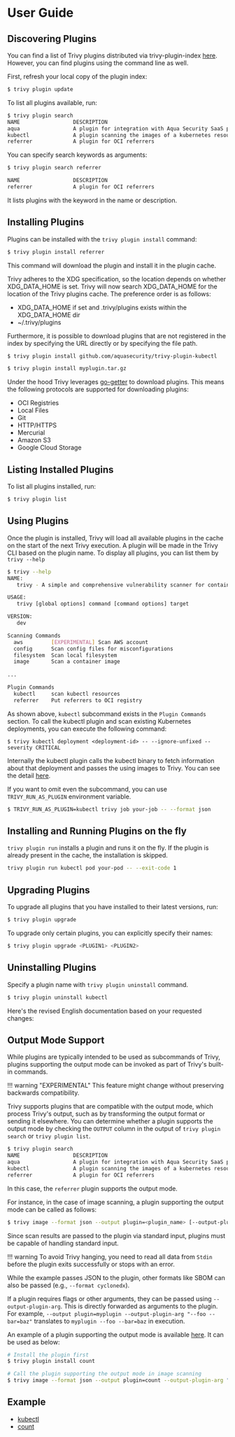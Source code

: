 # User Guide

## Discovering Plugins
You can find a list of Trivy plugins distributed via trivy-plugin-index [here][trivy-plugin-index].
However, you can find plugins using the command line as well.

First, refresh your local copy of the plugin index:

```bash
$ trivy plugin update
```

To list all plugins available, run:

```bash
$ trivy plugin search
NAME                 DESCRIPTION                                                  MAINTAINER           OUTPUT
aqua                 A plugin for integration with Aqua Security SaaS platform    aquasecurity
kubectl              A plugin scanning the images of a kubernetes resource        aquasecurity
referrer             A plugin for OCI referrers                                   aquasecurity           ✓
```

You can specify search keywords as arguments:

```bash
$ trivy plugin search referrer

NAME                 DESCRIPTION                                                  MAINTAINER           OUTPUT
referrer             A plugin for OCI referrers                                   aquasecurity           ✓
```

It lists plugins with the keyword in the name or description.

## Installing  Plugins
Plugins can be installed with the `trivy plugin install` command:

```bash
$ trivy plugin install referrer
```

This command will download the plugin and install it in the plugin cache.

Trivy adheres to the XDG specification, so the location depends on whether XDG_DATA_HOME is set.
Trivy will now search XDG_DATA_HOME for the location of the Trivy plugins cache.
The preference order is as follows:

- XDG_DATA_HOME if set and .trivy/plugins exists within the XDG_DATA_HOME dir
- ~/.trivy/plugins

Furthermore, it is possible to download plugins that are not registered in the index by specifying the URL directly or by specifying the file path.

```bash
$ trivy plugin install github.com/aquasecurity/trivy-plugin-kubectl
```
```bash
$ trivy plugin install myplugin.tar.gz
```

Under the hood Trivy leverages [go-getter][go-getter] to download plugins.
This means the following protocols are supported for downloading plugins:

- OCI Registries
- Local Files
- Git
- HTTP/HTTPS
- Mercurial
- Amazon S3
- Google Cloud Storage

## Listing Installed Plugins
To list all plugins installed, run:

```bash
$ trivy plugin list
```

## Using Plugins
Once the plugin is installed, Trivy will load all available plugins in the cache on the start of the next Trivy execution.
A plugin will be made in the Trivy CLI based on the plugin name.
To display all plugins, you can list them by `trivy --help`

```bash
$ trivy --help
NAME:
   trivy - A simple and comprehensive vulnerability scanner for containers

USAGE:
   trivy [global options] command [command options] target

VERSION:
   dev

Scanning Commands
  aws         [EXPERIMENTAL] Scan AWS account
  config      Scan config files for misconfigurations
  filesystem  Scan local filesystem
  image       Scan a container image
  
...

Plugin Commands
  kubectl     scan kubectl resources
  referrer    Put referrers to OCI registry
```

As shown above, `kubectl` subcommand exists in the `Plugin Commands` section.
To call the kubectl plugin and scan existing Kubernetes deployments, you can execute the following command:

```
$ trivy kubectl deployment <deployment-id> -- --ignore-unfixed --severity CRITICAL
```

Internally the kubectl plugin calls the kubectl binary to fetch information about that deployment and passes the using images to Trivy.
You can see the detail [here][trivy-plugin-kubectl].

If you want to omit even the subcommand, you can use `TRIVY_RUN_AS_PLUGIN` environment variable.

```bash
$ TRIVY_RUN_AS_PLUGIN=kubectl trivy job your-job -- --format json
```

## Installing and Running Plugins on the fly
`trivy plugin run` installs a plugin and runs it on the fly.
If the plugin is already present in the cache, the installation is skipped.

```bash
trivy plugin run kubectl pod your-pod -- --exit-code 1
```

## Upgrading Plugins
To upgrade all plugins that you have installed to their latest versions, run:

```bash
$ trivy plugin upgrade
```

To upgrade only certain plugins, you can explicitly specify their names:

```bash
$ trivy plugin upgrade <PLUGIN1> <PLUGIN2>
```

## Uninstalling Plugins
Specify a plugin name with `trivy plugin uninstall` command.

```bash
$ trivy plugin uninstall kubectl
```

Here's the revised English documentation based on your requested changes:

## Output Mode Support
While plugins are typically intended to be used as subcommands of Trivy, plugins supporting the output mode can be invoked as part of Trivy's built-in commands.

!!! warning "EXPERIMENTAL"
    This feature might change without preserving backwards compatibility.

Trivy supports plugins that are compatible with the output mode, which process Trivy's output, such as by transforming the output format or sending it elsewhere.
You can determine whether a plugin supports the output mode by checking the `OUTPUT` column in the output of `trivy plugin search` or `trivy plugin list`.

```bash
$ trivy plugin search
NAME                 DESCRIPTION                                                  MAINTAINER           OUTPUT
aqua                 A plugin for integration with Aqua Security SaaS platform    aquasecurity
kubectl              A plugin scanning the images of a kubernetes resource        aquasecurity
referrer             A plugin for OCI referrers                                   aquasecurity           ✓
```

In this case, the `referrer` plugin supports the output mode.

For instance, in the case of image scanning, a plugin supporting the output mode can be called as follows:

```bash
$ trivy image --format json --output plugin=<plugin_name> [--output-plugin-arg <plugin_flags>] <image_name>
```

Since scan results are passed to the plugin via standard input, plugins must be capable of handling standard input.

!!! warning
    To avoid Trivy hanging, you need to read all data from `Stdin` before the plugin exits successfully or stops with an error.

While the example passes JSON to the plugin, other formats like SBOM can also be passed (e.g., `--format cyclonedx`).

If a plugin requires flags or other arguments, they can be passed using `--output-plugin-arg`.
This is directly forwarded as arguments to the plugin.
For example, `--output plugin=myplugin --output-plugin-arg "--foo --bar=baz"` translates to `myplugin --foo --bar=baz` in execution.

An example of a plugin supporting the output mode is available [here][trivy-plugin-count].
It can be used as below:

```bash
# Install the plugin first
$ trivy plugin install count

# Call the plugin supporting the output mode in image scanning
$ trivy image --format json --output plugin=count --output-plugin-arg "--published-after 2023-10-01" debian:12
```

## Example

- [kubectl][trivy-plugin-kubectl]
- [count][trivy-plugin-count]

[trivy-plugin-index]: https://aquasecurity.github.io/trivy-plugin-index/
[go-getter]: https://github.com/hashicorp/go-getter
[trivy-plugin-kubectl]: https://github.com/aquasecurity/trivy-plugin-kubectl
[trivy-plugin-count]: https://github.com/aquasecurity/trivy-plugin-count
